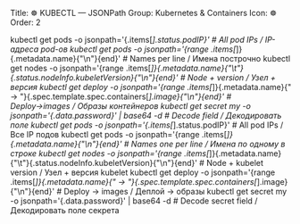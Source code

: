Title: ☸️ KUBECTL — JSONPath
Group: Kubernetes & Containers
Icon: ☸️
Order: 2

kubectl get pods -o jsonpath='{.items[*].status.podIP}'   # All pod IPs / IP-адреса pod-ов
kubectl get pods -o jsonpath='{range .items[*]}{.metadata.name}{"\n"}{end}'  # Names per line / Имена построчно
kubectl get nodes -o jsonpath='{range .items[*]}{.metadata.name}{"\t"}{.status.nodeInfo.kubeletVersion}{"\n"}{end}'  # Node + version / Узел + версия
kubectl get deploy -o jsonpath='{range .items[*]}{.metadata.name}{" -> "}{.spec.template.spec.containers[*].image}{"\n"}{end}'  # Deploy→images / Образы контейнеров
kubectl get secret my -o jsonpath='{.data.password}' | base64 -d  # Decode field / Декодировать поле
kubectl get pods -o jsonpath='{.items[*].status.podIP}'                            # All pod IPs / Все IP подов
kubectl get pods -o jsonpath='{range .items[*]}{.metadata.name}{"\n"}{end}'        # Names one per line / Имена по одному в строке
kubectl get nodes -o jsonpath='{range .items[*]}{.metadata.name}{"\t"}{.status.nodeInfo.kubeletVersion}{"\n"}{end}'  # Node + kubelet version / Узел + версия kubelet
kubectl get deploy -o jsonpath='{range .items[*]}{.metadata.name}{" -> "}{.spec.template.spec.containers[*].image}{"\n"}{end}'  # Deploy → images / Деплой → образы
kubectl get secret my -o jsonpath='{.data.password}' | base64 -d                   # Decode secret field / Декодировать поле секрета

